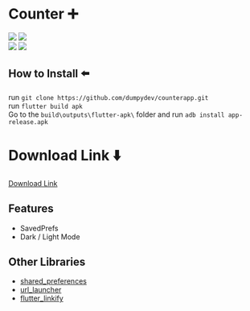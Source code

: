 # Counter ➕
![](https://img.shields.io/github/repo-size/dumpydev/counterapp?style=flat-square)
![](https://img.shields.io/github/license/dumpydev/counterapp?style=flat-square)  
![](https://img.shields.io/badge/fluttersdk-%3E%3D2.16.2-important)
![](https://img.shields.io/badge/version-2.0.1-critical)
## How to Install ⬅️
run `git clone https://github.com/dumpydev/counterapp.git`  
run `flutter build apk`   
Go to the `build\outputs\flutter-apk\` folder and run `adb install app-release.apk`   
# Download Link ⬇️
[Download Link](https://dumpyy.gq/files/counter.apk)

## Features
- SavedPrefs
- Dark / Light Mode
## Other Libraries
-   [shared_preferences](https://pub.dev/packages/shared_preferences)
-   [url_launcher](https://pub.dev/packages/url_launcher)
-   [flutter_linkify](https://pub.dev/packages/flutter_linkify)
